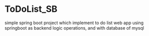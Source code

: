 # ToDoList_SB
simple spring boot project which implement to do list web app using springboot as backend logic operations, and with database of mysql
